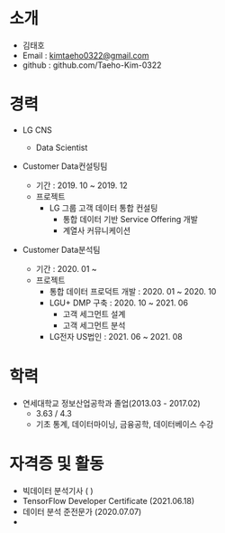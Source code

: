 # 소개
- 김태호
- Email : kimtaeho0322@gmail.com
- github : github.com/Taeho-Kim-0322

# 경력
- LG CNS
  - Data Scientist
 - Customer Data컨설팅팀
   - 기간 : 2019. 10 ~ 2019. 12
   - 프로젝트
     - LG 그룹 고객 데이터 통합 컨설팅
       - 통합 데이터 기반 Service Offering 개발
       - 계열사 커뮤니케이션

 - Customer Data분석팀
   - 기간 : 2020. 01 ~ 
   - 프로젝트
     - 통합 데이터 프로덕트 개발 : 2020. 01 ~ 2020. 10
     - LGU+ DMP 구축 : 2020. 10 ~ 2021. 06
       - 고객 세그먼트 설계
       - 고객 세그먼트 분석
     - LG전자 US법인 : 2021. 06 ~ 2021. 08

# 학력
- 연세대학교 정보산업공학과 졸업(2013.03 - 2017.02)
  - 3.63 / 4.3
  - 기초 통계, 데이터마이닝, 금융공학, 데이터베이스 수강

# 자격증 및 활동
- 빅데이터 분석기사 ( )
- TensorFlow Developer Certificate (2021.06.18)
- 데이터 분석 준전문가 (2020.07.07)
- 
